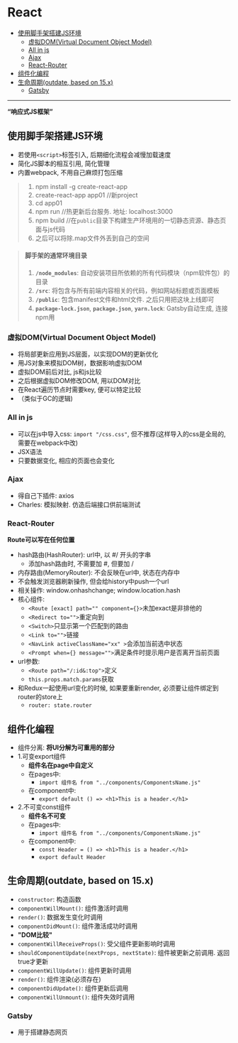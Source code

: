 # React

<!-- TOC -->
- [使用脚手架搭建JS环境](#使用脚手架搭建js环境)
  - [虚拟DOM(Virtual Document Object Model)](#虚拟domvirtual-document-object-model)
  - [All in js](#all-in-js)
  - [Ajax](#ajax)
  - [React-Router](#react-router)
- [组件化编程](#组件化编程)
- [生命周期(outdate, based on 15.x)](#生命周期outdate-based-on-15x)
  - [Gatsby](#gatsby)

<!-- /TOC -->

****
**“响应式JS框架”**
## 使用脚手架搭建JS环境
+ 若使用`<script>`标签引入, 后期细化流程会减慢加载速度
+ 简化JS脚本的相互引用, 简化管理
+ 内置webpack, 不用自己麻烦打包压缩

> 1. npm install -g create-react-app
> 2. create-react-app app01 //新project
> 3. cd app01
> 4. npm run //热更新后台服务. 地址: localhost:3000
> 5. npm build //在`public`目录下构建生产环境用的一切静态资源、静态页面与js代码
> 6. 之后可以将除.map文件外丢到自己的空间

>#### 脚手架的通常环境目录
> 1. **`/node_modules`**: 自动安装项目所依赖的所有代码模块（npm软件包）的目录
> 2. **`/src`**: 将包含与所有前端内容相关的代码，例如网站标题或页面模板
> 3. **`/public`**: 包含manifest文件和html文件. 之后只用把这块上线即可
> 8. **`package-lock.json`**, **`package.json`**, **`yarn.lock`**: Gatsby自动生成, 连接npm用

### 虚拟DOM(Virtual Document Object Model) 
+ 将局部更新应用到JS层面，以实现DOM的更新优化
+ 用JS对象来模拟DOM树，数据影响虚拟DOM
+ 虚拟DOM前后对比, js和js比较
+ 之后根据虚拟DOM修改DOM, 用以DOM对比
+ 在React遍历节点时需要key, 便可以特定比较      
+ （类似于GC的逻辑)

### All in js
+ 可以在js中导入css: `import "/css.css"`, 但不推荐(这样导入的css是全局的, 需要在webpack中改)
+ JSX语法
+ 只要数据变化, 相应的页面也会变化

### Ajax
+ 得自己下插件: axios
+ Charles: 模拟映射. 仿造后端接口供前端测试

### React-Router
**Route可以写在任何位置**

+ hash路由(HashRouter): url中, 以 #/ 开头的字串
    - 添加hash路由时, 不需要加 #, 但要加 /
+ 内存路由(MemoryRouter): 不会反映在url中, 状态在内存中
+ 不会触发浏览器刷新操作, 但会给history中push一个url
+ 相关操作: window.onhashchange; window.location.hash
+ 核心组件:
    - `<Route [exact] path="" component={}>`未加exact是非排他的
    - `<Redirect to="">`重定向到
    - `<Switch>`只显示第一个匹配到的路由
    - `<Link to="">`链接
    - `<NavLink activeClassName="xx" >`会添加当前选中状态
    - `<Prompt when={} message="">`满足条件时提示用户是否离开当前页面
+ url参数:
    - `<Route path="/:id&:top">`定义
    - `this.props.match.params`获取
+ 和Redux一起使用url变化的时候, 如果要重新render, 必须要让组件绑定到router的store上
    - `router: state.router`

## 组件化编程
+ 组件分离: **将UI分解为可重用的部分**
+ 1.可变export组件
    + **组件名在page中自定义**
    + 在pages中:
        + `import 组件名 from "../components/ComponentsName.js"`
    + 在component中:
        + `export default () => <h1>This is a header.</h1>`
+ 2.不可变const组件
    + **组件名不可变**
    + 在pages中:
        + `import 组件名 from "../components/ComponentsName.js"`
    + 在component中:
        + `const Header = () => <h1>This is a header.</h1>`
        + `export default Header`

## 生命周期(outdate, based on 15.x)
+ `constructor`: 构造函数
+ `componentWillMount()`: 组件激活时调用
+ `render()`: 数据发生变化时调用
+ `componentDidMount()`: 组件激活成功时调用
+ **"DOM比较"**
+ `componentWillReceiveProps()`: 受父组件更新影响时调用
+ `shouldComponentUpdate(nextProps, nextState)`: 组件被更新之前调用. 返回true才更新
+ `componentWillUpdate()`: 组件更新时调用
+ `render()`: 组件渲染(必须存在)
+ `componentDidUpdate()`: 组件更新后调用
+ `componentWillUnmount()`: 组件失效时调用

### Gatsby
+ 用于搭建静态网页
